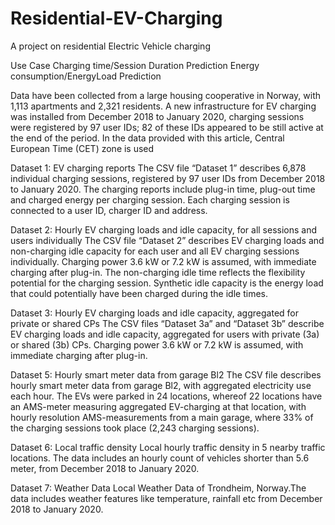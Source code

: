 # Residential-EV-Charging
A project on residential Electric Vehicle charging

Use Case
Charging time/Session Duration Prediction
Energy consumption/EnergyLoad Prediction

Data have been collected from a large housing cooperative in Norway, with 1,113 apartments and 2,321 residents. A new infrastructure for EV charging was installed from December 2018 to January 2020, charging sessions were registered by 97 user IDs; 82 of these IDs appeared to be still active at the end of the period. In the data provided with this article, Central European Time (CET) zone is used

Dataset 1: EV charging reports
The CSV file “Dataset 1” describes 6,878 individual charging sessions, registered by 97 user
IDs from December 2018 to January 2020. The charging reports include plug-in time, plug-out
time and charged energy per charging session. Each charging session is connected to a user
ID, charger ID and address.

Dataset 2: Hourly EV charging loads and idle capacity, for all sessions and users individually
The CSV file “Dataset 2” describes EV charging loads and non-charging idle capacity for each
user and all EV charging sessions individually. Charging power 3.6 kW or 7.2 kW is assumed, with immediate charging after plug-in. The non-charging idle time reflects the flexibility potential for the charging session. Synthetic idle capacity is the energy load that could potentially have been charged during the idle times.

Dataset 3: Hourly EV charging loads and idle capacity, aggregated for private or shared CPs
The CSV files “Dataset 3a” and “Dataset 3b” describe EV charging loads and idle capacity,
aggregated for users with private (3a) or shared (3b) CPs. Charging power 3.6 kW or 7.2 kW
is assumed, with immediate charging after plug-in.

Dataset 5: Hourly smart meter data from garage Bl2
The CSV file describes hourly smart meter data from garage Bl2, with aggregated electricity use each hour. The EVs were parked in 24 locations, whereof 22 locations have an AMS-meter measuring aggregated EV-charging at that location, with hourly resolution AMS-measurements from a main garage, where 33% of the charging sessions took place (2,243 charging sessions).

Dataset 6: Local traffic density
Local hourly traffic density in 5 nearby traffic locations. The data includes an hourly count of vehicles shorter than 5.6 meter, from December 2018 to January 2020.

Dataset 7: Weather Data
Local Weather Data of Trondheim, Norway.The data includes weather features like temperature, rainfall etc from December 2018 to January 2020.
